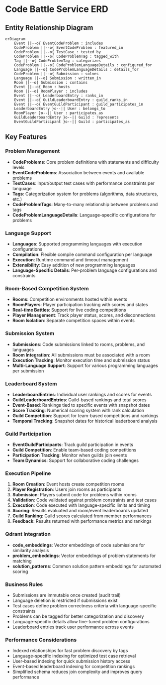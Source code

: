 # Code Battle Service ERD

## Entity Relationship Diagram

```mermaid
erDiagram
    Event ||--o{ EventCodeProblem : includes
    CodeProblem ||--o{ EventCodeProblem : featured_in
    CodeProblem ||--o{ TestCase : tested_by
    CodeProblem ||--o{ CodeProblemTag : tagged_with
    Tag ||--o{ CodeProblemTag : categorizes
    CodeProblem ||--o{ CodeProblemLanguageDetails : configured_for
    Language ||--o{ CodeProblemLanguageDetails : details_for
    CodeProblem ||--o{ Submission : solves
    Language ||--o{ Submission : written_in
    Room ||--o{ Submission : contains
    Event ||--o{ Room : hosts
    Room ||--o{ RoomPlayer : includes
    Event ||--o{ LeaderboardEntry : ranks_in
    Event ||--o{ GuildLeaderboardEntry : guild_ranks_in
    Event ||--o{ EventGuildParticipant : guild_participates_in
    LeaderboardEntry }o--|| User : belongs_to
    RoomPlayer }o--|| User : participates_as
    GuildLeaderboardEntry }o--|| Guild : represents
    EventGuildParticipant }o--|| Guild : participates_as
```

## Key Features

### Problem Management
- **CodeProblems**: Core problem definitions with statements and difficulty levels
- **EventCodeProblems**: Association between events and available problems
- **TestCases**: Input/output test cases with performance constraints per language
- **Tags**: Categorization system for problems (algorithms, data structures, etc.)
- **CodeProblemTags**: Many-to-many relationship between problems and tags
- **CodeProblemLanguageDetails**: Language-specific configurations for problems

### Language Support
- **Languages**: Supported programming languages with execution configurations
- **Compilation**: Flexible compile command configuration per language
- **Execution**: Runtime command and timeout management
- **Extensibility**: Easy addition of new programming languages
- **Language-Specific Details**: Per-problem language configurations and constraints

### Room-Based Competition System
- **Rooms**: Competition environments hosted within events
- **RoomPlayers**: Player participation tracking with scores and states
- **Real-time Battles**: Support for live coding competitions
- **Player Management**: Track player status, scores, and disconnections
- **Room Isolation**: Separate competition spaces within events

### Submission System
- **Submissions**: Code submissions linked to rooms, problems, and languages
- **Room Integration**: All submissions must be associated with a room
- **Execution Tracking**: Monitor execution time and submission status
- **Multi-Language Support**: Support for various programming languages per submission

### Leaderboard System
- **LeaderboardEntries**: Individual user rankings and scores for events
- **GuildLeaderboardEntries**: Guild-based rankings and total scores
- **Event-Based**: Rankings tied to specific events with snapshot dates
- **Score Tracking**: Numerical scoring system with rank calculation
- **Guild Competition**: Support for team-based competitions and rankings
- **Temporal Tracking**: Snapshot dates for historical leaderboard analysis

### Guild Participation
- **EventGuildParticipants**: Track guild participation in events
- **Guild Competition**: Enable team-based coding competitions
- **Participation Tracking**: Monitor when guilds join events
- **Team Dynamics**: Support for collaborative coding challenges

### Execution Pipeline
1. **Room Creation**: Event hosts create competition rooms
2. **Player Registration**: Users join rooms as participants
3. **Submission**: Players submit code for problems within rooms
4. **Validation**: Code validated against problem constraints and test cases
5. **Execution**: Code executed with language-specific limits and timing
6. **Scoring**: Results evaluated and room/event leaderboards updated
7. **Guild Ranking**: Guild scores calculated from member performances
8. **Feedback**: Results returned with performance metrics and rankings

### Qdrant Integration
- **code_embeddings**: Vector embeddings of code submissions for similarity analysis
- **problem_embeddings**: Vector embeddings of problem statements for matching
- **solution_patterns**: Common solution pattern embeddings for automated scoring

### Business Rules
- Submissions are immutable once created (audit trail)
- Language deletion is restricted if submissions exist
- Test cases define problem correctness criteria with language-specific constraints
- Problems can be tagged for better categorization and discovery
- Language-specific details allow fine-tuned problem configurations
- Leaderboard entries track user performance across events

### Performance Considerations
- Indexed relationships for fast problem discovery by tags
- Language-specific indexing for optimized test case retrieval
- User-based indexing for quick submission history access
- Event-based leaderboard indexing for competition rankings
- Simplified schema reduces join complexity and improves query performance